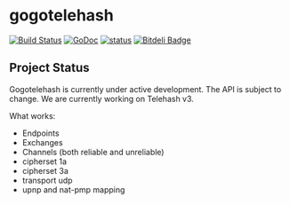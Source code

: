 # gogotelehash

[![Build Status](https://travis-ci.org/telehash/gogotelehash.svg)](https://travis-ci.org/telehash/gogotelehash) [![GoDoc](https://godoc.org/github.com/telehash/gogotelehash?status.svg)](https://godoc.org/github.com/telehash/gogotelehash) [![status](https://sourcegraph.com/api/repos/github.com/telehash/gogotelehash/.badges/status.png)](https://sourcegraph.com/github.com/telehash/gogotelehash) [![Bitdeli Badge](https://d2weczhvl823v0.cloudfront.net/telehash/gogotelehash/trend.png)](https://bitdeli.com/free "Bitdeli Badge")

## Project Status

Gogotelehash is currently under active development. The API is subject to change. We are currently working on Telehash v3.

What works:

* Endpoints
* Exchanges
* Channels (both reliable and unreliable)
* cipherset 1a
* cipherset 3a
* transport udp
* upnp and nat-pmp mapping

